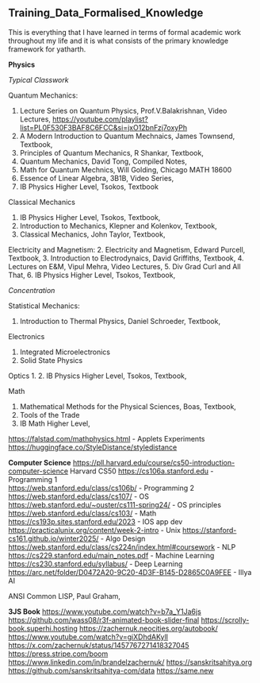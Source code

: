 ## Training_Data_Formalised_Knowledge
This is everything that I have learned in terms of formal academic work throughout my life and it is what consists of the primary knowledge framework for yatharth. 

**Physics**

*Typical Classwork*

Quantum Mechanics: 
1. Lecture Series on Quantum Physics, Prof.V.Balakrishnan, Video Lectures, https://youtube.com/playlist?list=PL0F530F3BAF8C6FCC&si=jxO12bnFzj7oxyPh
2. A Modern Introduction to Quantum Mechnaics, James Townsend, Textbook, 
3. Principles of Quantum Mechanics, R Shankar, Textbook, 
4. Quantum Mechanics, David Tong, Compiled Notes,
5. Math for Quantum Mechnics, Will Golding, Chicago MATH 18600
6. Essence of Linear Algebra, 3B1B, Video Series, 
7. IB Physics Higher Level, Tsokos, Textbook

Classical Mechanics 
1. IB Physics Higher Level, Tsokos, Textbook,
2. Introduction to Mechanics, Klepner and Kolenkov, Textbook,
3. Classical Mechanics, John Taylor, Textbook,

Electricity and Magnetism: 
2. Electricity and Magnetism, Edward Purcell, Textbook,
3. Introduction to Electrodynaics, David Griffiths, Textbook, 
4. Lectures on E&M, Vipul Mehra, Video Lectures, 
5. Div Grad Curl and All That, 
6. IB Physics Higher Level, Tsokos, Textbook,

*Concentration*

Statistical Mechanics: 
1. Introduction to Thermal Physics, Daniel Schroeder, Textbook,

Electronics
1. Integrated Microelectronics 
2. Solid State Physics

Optics
1. 
2. IB Physics Higher Level, Tsokos, Textbook,

Math 
1. Mathematical Methods for the Physical Sciences, Boas, Textbook, 
2. Tools of the Trade
3. IB Math Higher Level, 


https://falstad.com/mathphysics.html - Applets Experiments
https://huggingface.co/StyleDistance/styledistance

**Computer Science**
https://pll.harvard.edu/course/cs50-introduction-computer-science Harvard CS50
https://cs106a.stanford.edu - Programming 1   
https://web.stanford.edu/class/cs106b/ - Programming 2 
https://web.stanford.edu/class/cs107/ - OS
https://web.stanford.edu/~ouster/cs111-spring24/ - OS principles 
https://web.stanford.edu/class/cs103/ - Math 
https://cs193p.sites.stanford.edu/2023 - IOS app dev 
https://practicalunix.org/content/week-2-intro - Unix 
https://stanford-cs161.github.io/winter2025/ - Algo Design 
https://web.stanford.edu/class/cs224n/index.html#coursework - NLP 
https://cs229.stanford.edu/main_notes.pdf - Machine Learning 
https://cs230.stanford.edu/syllabus/ - Deep Learning 
https://arc.net/folder/D0472A20-9C20-4D3F-B145-D2865C0A9FEE - Illya AI

ANSI Common LISP, Paul Graham, 

**3JS Book**
https://www.youtube.com/watch?v=b7a_Y1Ja6js
https://github.com/wass08/r3f-animated-book-slider-final
https://scrolly-book.superhi.hosting
https://zachernuk.neocities.org/autobook/
https://www.youtube.com/watch?v=giXDhdAKylI
https://x.com/zachernuk/status/1457767271418327045
https://press.stripe.com/boom
https://www.linkedin.com/in/brandelzachernuk/
https://sanskritsahitya.org
https://github.com/sanskritsahitya-com/data
https://same.new













